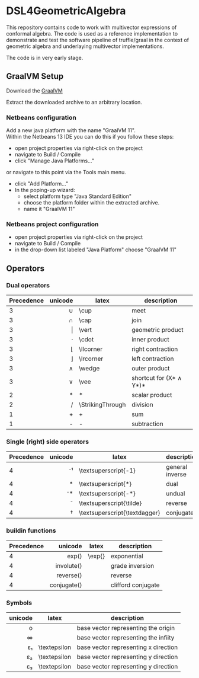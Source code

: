# DSL4GeometricAlgebra

This repository contains code to work with multivector expressions of conformal algebra. The code is used as a reference implementation to demonstrate and test the software pipeline of truffle/graal in the context of geometric algebra and underlaying multivector implementations.

The code is in very early stage.

## GraalVM Setup
Download the [GraalVM](https://github.com/graalvm/graalvm-ce-builds/releases/download/vm-22.0.0.2/graalvm-ce-java11-linux-amd64-22.0.0.2.tar.gz)

Extract the downloaded archive to an arbitrary location.

### Netbeans configuration
Add a new java platform with the name "GraalVM 11". \
Within the Netbeans 13 IDE you can do this if you follow these steps:
- open project properties via right-click on the project
- navigate to Build / Compile
- click "Manage Java Platforms..."

or navigate to this point via the Tools main menu.

- click "Add Platform..."
- In the poping-up wizard:
  - select platform type "Java Standard Edition"
  - choose the platform folder within the extracted archive.
  - name it "GraalVM 11"

### Netbeans project configuration
- open project properties via right-click on the project
- navigate to Build / Compile
- in the drop-down list labeled "Java Platform" choose "GraalVM 11"

## Operators

### Dual operators
| Precedence | unicode | latex | description |
| ---------- | ------:| ----- | ----------- |
| 3 | &#8746;   | \cup  | meet |
| 3 | &#8745;   | \cap  | join |
| 3 | &#124;  | \vert | geometric product |
| 3 | &#8901;   | \cdot | inner product |
| 3 | &#8970; | \llcorner | right contraction |
| 3 | &#8971; | \lrcorner | left contraction |
| 3 | &#8743; | \wedge | outer product |
| 3 | &#8744; | \vee | shortcut for (X* &#8743; Y*)* |
| 2 | &#42;  | * | scalar product |
| 2 | &#47;  | \StrikingThrough | division |
| 1 | &#43;  | + | sum |
| 1 | &#45; | - | subtraction |

### Single (right) side operators
| Precedence | unicode | latex | description |
| ---------- | ------:| ----- | ----------- |
| 4 | &#8315;&#185;    | \textsuperscript{-1} | general inverse |
| 4 | *    | \textsuperscript{*} | dual |
| 4 | &#8315;*    | \textsuperscript{-*} | undual |
| 4 | &#732;    | \textsuperscript{\tilde} | reverse |
| 4 | &#8224;    | \textsuperscript{\textdagger} | conjugate |

### buildin functions
| Precedence | unicode | latex | description |
| ---------- | ------:| ----- | ----------- |
| 4 | exp()    | \exp{} | exponential |
| 4 | involute()    |  | grade inversion |
| 4 | reverse()    |  | reverse |
| 4 | conjugate()    |  | clifford conjugate |

### Symbols
| unicode | latex | description |
| ------:| ----- | ----------- |
| o   |  | base vector representing the origin |
| &#8734;      |  | base vector representing the infiity |
| &#949;&#8321;   | \textepsilon   | base vector representing x direction |
| &#949;&#8322;  | \textepsilon  | base vector representing y direction |
| &#949;&#8323;   | \textepsilon  | base vector representing y direction |
